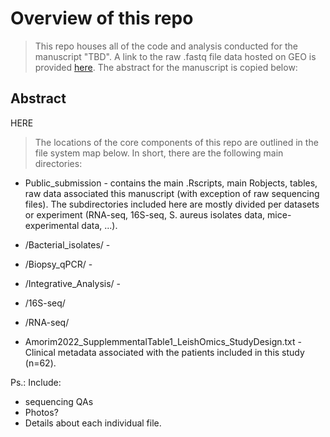 # Overview of this repo

> This repo houses all of the code and analysis conducted for the manuscript "TBD". A link to the raw .fastq file data hosted on GEO is provided [here](LINKHERE). The abstract for the manuscript is copied below:

## Abstract
HERE


> The locations of the core components of this repo are outlined in the file system map below. In short, there are the following main directories:

 - Public_submission - contains the main .Rscripts, main Robjects, tables, raw data associated this manuscript (with exception of raw sequencing files). The subdirectories included here are mostly divided per datasets or experiment (RNA-seq, 16S-seq, S. aureus isolates data, mice-experimental data, ...).

  - /Bacterial_isolates/ - 
  - /Biopsy_qPCR/ -
  - /Integrative_Analysis/ - 
  - /16S-seq/
  - /RNA-seq/
  - Amorim2022_SupplemmentalTable1_LeishOmics_StudyDesign.txt - Clinical metadata associated with the patients included in this study (n=62).

Ps.: Include:
- sequencing QAs
- Photos?
- Details about each individual file.



```